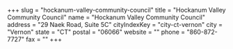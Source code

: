 +++
slug = "hockanum-valley-community-council"
title = "Hockanum Valley Community Council"
name = "Hockanum Valley Community Council"
address = "29 Naek Road, Suite 5C"
cityIndexKey = "city-ct-vernon"
city = "Vernon"
state = "CT"
postal = "06066"
website = ""
phone = "860-872-7727"
fax = ""
+++
